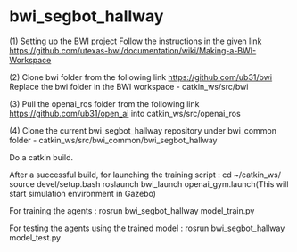 # bwi_segbot_hallway

(1) Setting up the BWI project
Follow the instructions in the given link
https://github.com/utexas-bwi/documentation/wiki/Making-a-BWI-Workspace

(2) Clone bwi folder from the following link
https://github.com/ub31/bwi
Replace the bwi folder in the BWI workspace - catkin_ws/src/bwi

(3) Pull the openai_ros folder from the following link https://github.com/ub31/open_ai into catkin_ws/src/openai_ros

(4) Clone the current bwi_segbot_hallway repository under bwi_common folder - catkin_ws/src/bwi_common/bwi_segbot_hallway

Do a catkin build.

After a successful build, for launching the training script :
  cd ~/catkin_ws/
  source devel/setup.bash
  roslaunch bwi_launch openai_gym.launch(This will start simulation environment in Gazebo)
  
  For training the agents : 
  rosrun bwi_segbot_hallway model_train.py
  
  For testing the agents using the trained model : 
  rosrun bwi_segbot_hallway model_test.py
